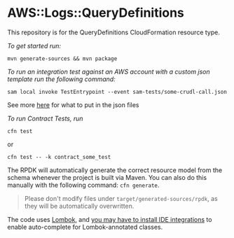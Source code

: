 # AWS::Logs::QueryDefinitions

This repository is for the QueryDefinitions CloudFormation resource type.

*To get started run:*
```
mvn generate-sources && mvn package
```

*To run an integration test against an AWS account with a custom json template run the following command:*

```
sam local invoke TestEntrypoint --event sam-tests/some-crudl-call.json
```

See more [here](https://docs.aws.amazon.com/cloudformation-cli/latest/userguide/resource-type-walkthrough.html) for what to put in the json files

*To run Contract Tests, run*
```
cfn test
```
or
```
cfn test -- -k contract_some_test
```
The RPDK will automatically generate the correct resource model from the schema whenever the project is built via Maven. You can also do this manually with the following command: `cfn generate`.

> Please don't modify files under `target/generated-sources/rpdk`, as they will be automatically overwritten.

The code uses [Lombok](https://projectlombok.org/), and [you may have to install IDE integrations](https://projectlombok.org/setup/overview) to enable auto-complete for Lombok-annotated classes.
